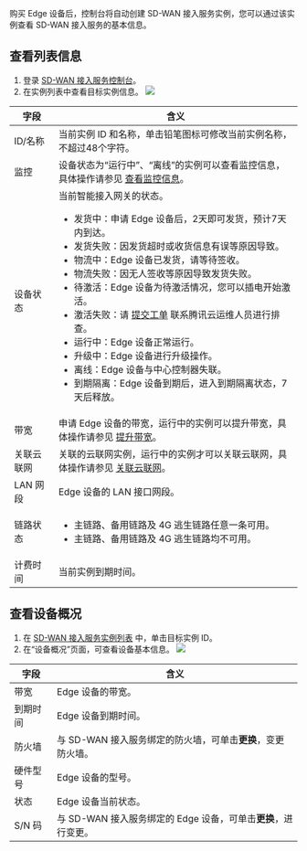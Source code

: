 购买 Edge 设备后，控制台将自动创建 SD-WAN 接入服务实例，您可以通过该实例查看 SD-WAN 接入服务的基本信息。

## 查看列表信息
1. 登录 [SD-WAN 接入服务控制台](https://console.cloud.tencent.com/sas/edge)。
2. 在实例列表中查看目标实例信息。
![](https://main.qcloudimg.com/raw/f7f65dad0017451d59197a9224ebe431.png)
<table>
<thead>
<tr>
<th>字段</th>
<th>含义</th>
</tr>
</thead>
<tbody><tr>
<td>ID/名称</td>
<td>当前实例 ID 和名称，单击铅笔图标可修改当前实例名称，不超过48个字符。</td>
</tr>
<tr>
<td>监控</td>
<td>设备状态为“运行中”、“离线”的实例可以查看监控信息，具体操作请参见 <a href="https://cloud.tencent.com/document/product/1277/47264">查看监控信息</a>。</td>
</tr>
<tr>
<td>设备状态</td>
<td>当前智能接入网关的状态。<ul><li>发货中：申请 Edge 设备后，2天即可发货，预计7天内到达。</li><li>发货失败：因发货超时或收货信息有误等原因导致。</li><li>物流中：Edge 设备已发货，请等待签收。</li><li>物流失败：因无人签收等原因导致发货失败。</li><li>待激活：Edge 设备为待激活情况，您可以插电开始激活。</li><li>激活失败：请  <a href="https://console.cloud.tencent.com/workorder/category?level1_id=517&level2_id=727&source=0&data_title=%E5%85%B6%E4%BB%96%E8%85%BE%E8%AE%AF%E4%BA%91%E4%BA%A7%E5%93%81&level3_id=729&radio_title=%E6%95%85%E9%9A%9C%E6%8E%92%E6%9F%A5&queue=3232&scene_code=17784&step=2">提交工单</a> 联系腾讯云运维人员进行排查。</li><li>运行中：Edge 设备正常运行。</li><li>升级中：Edge 设备进行升级操作。 </li><li>离线：Edge 设备与中心控制器失联。</li><li>到期隔离：Edge 设备到期后，进入到期隔离状态，7天后释放。</li></ul></td>
</tr>
<tr>
<td>带宽</td>
<td>申请 Edge 设备的带宽，运行中的实例可以提升带宽，具体操作请参见 <a href="https://cloud.tencent.com/document/product/1277/47259">提升带宽</a>。 </td>
</tr>
<tr>
<td>关联云联网</td>
<td>关联的云联网实例，运行中的实例才可以关联云联网，具体操作请参见 <a href="https://cloud.tencent.com/document/product/1277/47262">关联云联网</a>。</td>
</tr>
<tr>
<td>LAN 网段</td>
<td>Edge 设备的 LAN 接口网段。</td>
</tr>
<tr>
<td>链路状态</td>
<td><ul><li>主链路、备用链路及 4G 逃生链路任意一条可用。</li><li>主链路、备用链路及 4G 逃生链路均不可用。</li></ul></td>
</tr>
<tr>
<td>计费时间</td>
<td>当前实例到期时间。</td>
</tr>
</tbody></table>

   

## 查看设备概况
1. 在 [SD-WAN 接入服务实例列表](https://console.cloud.tencent.com/sas/edge) 中，单击目标实例 ID。
2. 在“设备概况”页面，可查看设备基本信息。
   ![](https://main.qcloudimg.com/raw/3ba633084f7392a3ebcd728636fd0d4b.png) 
<table>
<thead>
<tr>
<th>字段</th>
<th>含义</th>
</tr>
</thead>
<tbody>
</tr>
<tr>
<td>带宽</td>
<td>Edge 设备的带宽。</td>
</tr>
<tr>
<td>到期时间</td>
<td>Edge 设备到期时间。</td>
</tr>
<tr>
<td>防火墙</td>
<td>与 SD-WAN 接入服务绑定的防火墙，可单击<b>更换</b>，变更防火墙。</td>
</tr>
<tr>
<td>硬件型号</td>
<td>Edge 设备的型号。</td>
</tr>
<tr>
<td>状态</td>
<td>Edge 设备当前状态。</td>
</tr>
<tr>
<td>S/N 码</td>
<td>与 SD-WAN 接入服务绑定的 Edge 设备，可单击<b>更换</b>，进行变更。</td>
</tr>
</tbody></table>
